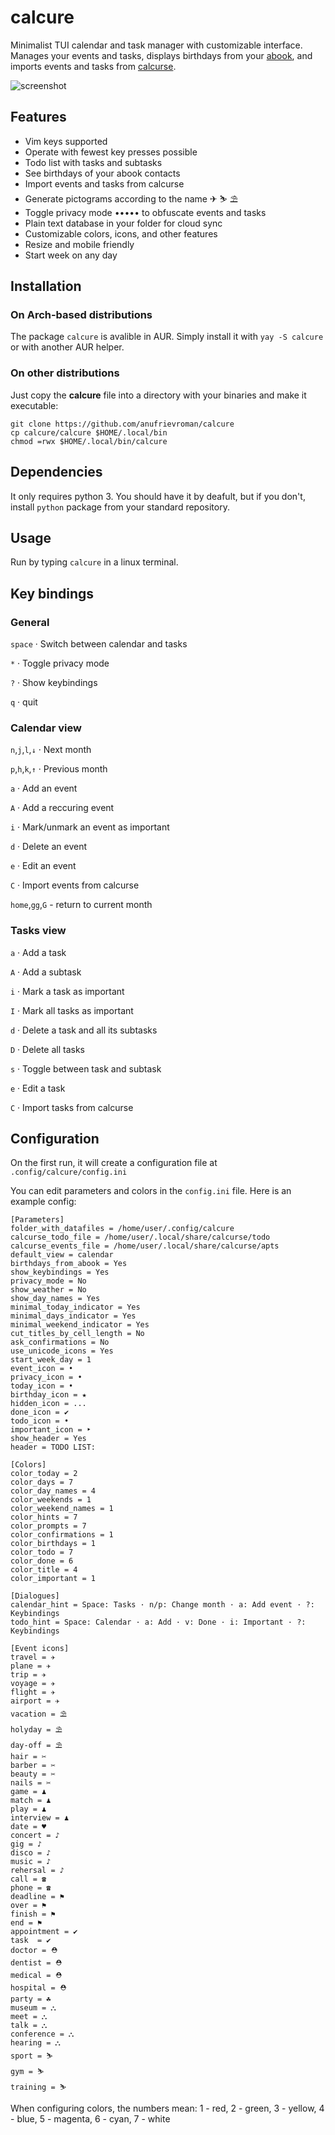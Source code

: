 # calcure

Minimalist TUI calendar and task manager with customizable interface. Manages your events and tasks, displays birthdays from your [abook](https://abook.sourceforge.io/), and imports events and tasks from [calcurse](https://github.com/lfos/calcurse).

![screenshot](screenshot.jpeg)


## Features

- Vim keys supported
- Operate with fewest key presses possible
- Todo list with tasks and subtasks
- See birthdays of your abook contacts
- Import events and tasks from calcurse
- Generate pictograms according to the name ✈ ⛷ ⛱
- Toggle privacy mode ••••• to obfuscate events and tasks
- Plain text database in your folder for cloud sync
- Customizable colors, icons, and other features
- Resize and mobile friendly
- Start week on any day


## Installation

### On Arch-based distributions

The package `calcure` is avalible in AUR. Simply install it with `yay -S calcure` or with another AUR helper.


### On other distributions

Just copy the **calcure** file into a directory with your binaries and make it executable:

```
git clone https://github.com/anufrievroman/calcure
cp calcure/calcure $HOME/.local/bin
chmod =rwx $HOME/.local/bin/calcure
```

## Dependencies

It only requires python 3. You should have it by deafult, but if you don't, install `python` package from your standard repository.


## Usage

Run by typing `calcure` in a linux terminal.


## Key bindings

### General

`space` · Switch between calendar and tasks

`*` · Toggle privacy mode

`?` · Show keybindings

`q` · quit


### Calendar view

`n`,`j`,`l`,`↓`  · Next month

`p`,`h`,`k`,`↑` · Previous month

`a` · Add an event

`A` · Add a reccuring event

`i` · Mark/unmark an event as important

`d` · Delete an event

`e` · Edit an event

`C` · Import events from calcurse

`home`,`gg`,`G` - return to current month


### Tasks view

`a` · Add a task

`A` · Add a subtask

`i` · Mark a task as important

`I` · Mark all tasks as important

`d` · Delete a task and all its subtasks

`D` · Delete all tasks

`s` · Toggle between task and subtask

`e` · Edit a task

`C` · Import tasks from calcurse


## Configuration

On the first run, it will create a configuration file at `.config/calcure/config.ini`

You can edit parameters and colors in the `config.ini` file. Here is an example config:

```
[Parameters]
folder_with_datafiles = /home/user/.config/calcure
calcurse_todo_file = /home/user/.local/share/calcurse/todo
calcurse_events_file = /home/user/.local/share/calcurse/apts
default_view = calendar
birthdays_from_abook = Yes
show_keybindings = Yes
privacy_mode = No
show_weather = No
show_day_names = Yes
minimal_today_indicator = Yes
minimal_days_indicator = Yes
minimal_weekend_indicator = Yes
cut_titles_by_cell_length = No
ask_confirmations = No
use_unicode_icons = Yes
start_week_day = 1
event_icon = •
privacy_icon = •
today_icon = •
birthday_icon = ★
hidden_icon = ...
done_icon = ✔
todo_icon = •
important_icon = ‣
show_header = Yes
header = TODO LIST:

[Colors]
color_today = 2
color_days = 7
color_day_names = 4
color_weekends = 1
color_weekend_names = 1
color_hints = 7
color_prompts = 7
color_confirmations = 1
color_birthdays = 1
color_todo = 7
color_done = 6
color_title = 4
color_important = 1

[Dialogues]
calendar_hint = Space: Tasks · n/p: Change month · a: Add event · ?: Keybindings
todo_hint = Space: Calendar · a: Add · v: Done · i: Important · ?: Keybindings

[Event icons]
travel = ✈
plane = ✈
trip = ✈
voyage = ✈
flight = ✈
airport = ✈
vacation = ⛱
holyday = ⛱
day-off = ⛱
hair = ✂
barber = ✂
beauty = ✂
nails = ✂
game = ♟
match = ♟
play = ♟
interview = ♟
date = ♥
concert = ♪
gig = ♪
disco = ♪
music = ♪
rehersal = ♪
call = ☎
phone = ☎
deadline = ⚑
over = ⚑
finish = ⚑
end = ⚑
appointment = ✔
task  = ✔
doctor = ⛑
dentist = ⛑
medical = ⛑
hospital = ⛑
party = ☘
museum = ⛬
meet = ⛬
talk = ⛬
conference = ⛬
hearing = ⛬
sport = ⛷
gym = ⛷
training = ⛷

```
When configuring colors, the numbers mean: 1 - red, 2 - green, 3 - yellow, 4 - blue, 5 - magenta, 6 - cyan, 7 - white

